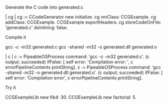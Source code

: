 Generate the C code into generated.c

| cg |
cg := CCodeGenerator new initialize.
cg vmClass: CCGExample.
cg addClass: CCGExample.
CCGExample exportHeaders.
cg storeCodeOnFile: 'generated.c' doInlining: false.  

Compile it

gcc -c -m32 generated.c
gcc -shared -m32 -o generated.dll generated.o

| c | 
c := PipeableOSProcess command: 'gcc -c -m32 generated.c'.
(c output; succeeded)
		ifFalse: [ self error: 'Compilation error: ', c errorPipelineContents printString].
c := PipeableOSProcess command: 'gcc -shared -m32 -o generated.dll generated.o'.
(c output; succeeded)
		ifFalse: [ self error: 'Compilation error', c errorPipelineContents printString].		
				
Try it

CCGExampleLib new fib4: 30.
CCGExampleLib new factorial: 5.